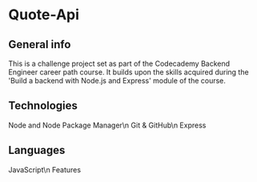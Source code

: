 # Quote-Api

## General info
This is a challenge project set as part of the Codecademy Backend Engineer career path course. It builds upon the skills acquired during the 'Build a backend with Node.js and Express' module of the course.

## Technologies

Node and Node Package Manager\n
Git & GitHub\n
Express

## Languages

JavaScript\n
Features
